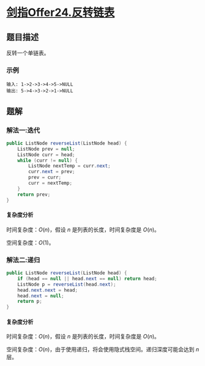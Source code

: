 # [剑指Offer24.反转链表](https://leetcode-cn.com/problems/fan-zhuan-lian-biao-lcof/)
## 题目描述
反转一个单链表。
### 示例
```
输入: 1->2->3->4->5->NULL
输出: 5->4->3->2->1->NULL
```
## 题解
### 解法一:迭代
```java
public ListNode reverseList(ListNode head) {
    ListNode prev = null;
    ListNode curr = head;
    while (curr != null) {
        ListNode nextTemp = curr.next;
        curr.next = prev;
        prev = curr;
        curr = nextTemp;
    }
    return prev;
}
```
#### 复杂度分析

时间复杂度：$O(n)$，假设 $n$ 是列表的长度，时间复杂度是 $O(n)$。

空间复杂度：$O(1)$。
### 解法二:递归
```java
public ListNode reverseList(ListNode head) {
    if (head == null || head.next == null) return head;
    ListNode p = reverseList(head.next);
    head.next.next = head;
    head.next = null;
    return p;
}
```
#### 复杂度分析

时间复杂度：$O(n)$，假设 $n$ 是列表的长度，时间复杂度是 $O(n)$。

空间复杂度：$O(n)$，由于使用递归，将会使用隐式栈空间。递归深度可能会达到 $n$ 层。